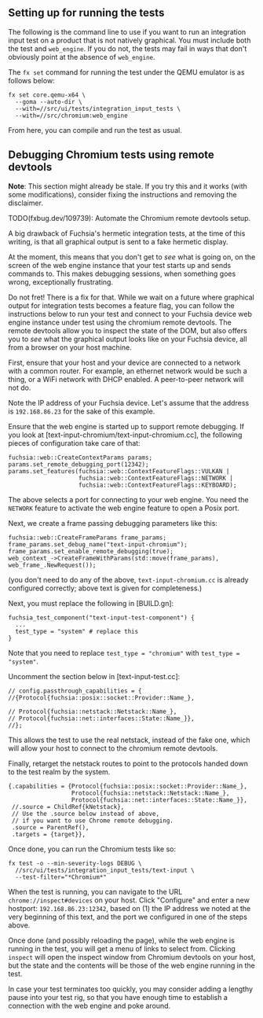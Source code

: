 ## Setting up for running the tests

The following is the command line to use if you want to run an integration
input test on a product that is not natively graphical.  You must include
both the test and `web_engine`.  If you do not, the tests may fail in ways
that don't obviously point at the absence of `web_engine`.

The `fx set` command for running the test under the QEMU emulator
is as follows below:

```
fx set core.qemu-x64 \
  --goma --auto-dir \
  --with=//src/ui/tests/integration_input_tests \
  --with=//src/chromium:web_engine
```

From here, you can compile and run the test as usual.

## Debugging Chromium tests using remote devtools

**Note**: This section might already be stale. If you try this and it works
(with some modifications), consider fixing the instructions and removing the
disclaimer.

TODO(fxbug.dev/109739): Automate the Chromium remote devtools setup.

A big drawback of Fuchsia's hermetic integration tests, at the time of this
writing, is that all graphical output is sent to a fake hermetic display.

At the moment, this means that you don't get to *see* what is going on, on the
screen of the web engine instance that your test starts up and sends commands
to. This makes debugging sessions, when something goes wrong, exceptionally
frustrating.

Do not fret! There is a fix for that.  While we wait on a future where graphical
output for integration tests becomes a feature flag, you can follow the
instructions below to run your test and connect to your Fuchsia device web
engine instance under test using the chromium remote devtools.  The remote
devtools allow you to inspect the state of the DOM, but also offers you to
*see* what the graphical output looks like on your Fuchsia device, all from
a browser on your host machine.

First, ensure that your host and your device are connected to a network with
a common router. For example, an ethernet network would be such a thing, or
a WiFi network with DHCP enabled. A peer-to-peer network will not
do.

Note the IP address of your Fuchsia device. Let's assume that the address
is `192.168.86.23` for the sake of this example.

Ensure that the web engine is started up to support remote debugging.
If you look at [text-input-chromium/text-input-chromium.cc], the following
pieces of configuration take care of that:

```
fuchsia::web::CreateContextParams params;
params.set_remote_debugging_port(12342);
params.set_features(fuchsia::web::ContextFeatureFlags::VULKAN |
                    fuchsia::web::ContextFeatureFlags::NETWORK |
                    fuchsia::web::ContextFeatureFlags::KEYBOARD);
```

The above selects a port for connecting to your web engine. You need the
`NETWORK` feature to activate the web engine feature to open a Posix port.

Next, we create a frame passing debugging parameters like this:

```
fuchsia::web::CreateFrameParams frame_params;
frame_params.set_debug_name("text-input-chromium");
frame_params.set_enable_remote_debugging(true);
web_context_->CreateFrameWithParams(std::move(frame_params), web_frame_.NewRequest());
```

(you don't need to do any of the above, `text-input-chromium.cc` is already
configured correctly; above text is given for completeness.)

Next, you must replace the following in [BUILD.gn]:

```
fuchsia_test_component("text-input-test-component") {
  ...
  test_type = "system" # replace this
}
```

Note that you need to replace `test_type = "chromium"` with `test_type =
"system"`.

Uncomment the section below in [text-input-test.cc]:

```
// config.passthrough_capabilities = {
//{Protocol{fuchsia::posix::socket::Provider::Name_},

// Protocol{fuchsia::netstack::Netstack::Name_},
// Protocol{fuchsia::net::interfaces::State::Name_}},
//};
```

This allows the test to use the real netstack, instead of the fake one, which
will allow your host to connect to the chromium remote devtools.

Finally, retarget the netstack routes to point to the protocols handed down
to the test realm by the system.

```
{.capabilities = {Protocol{fuchsia::posix::socket::Provider::Name_},
                  Protocol{fuchsia::netstack::Netstack::Name_},
                  Protocol{fuchsia::net::interfaces::State::Name_}},
 //.source = ChildRef{kNetstack},
 // Use the .source below instead of above,
 // if you want to use Chrome remote debugging.
 .source = ParentRef(),
 .targets = {target}},
```

Once done, you can run the Chromium tests like so:

```
fx test -o --min-severity-logs DEBUG \
  //src/ui/tests/integration_input_tests/text-input \
  --test-filter="*Chromium*"
```

When the test is running, you can navigate to the URL `chrome://inspect#devices`
on your host.  Click "Configure" and enter a new hostport: `192.168.86.23:12342`,
based on (1) the IP address we noted at the very beginning of this text, and the
port we configured in one of the steps above.

Once done (and possibly reloading the page), while the web engine is running
in the test, you will get a menu of links to select from. Clicking `inspect`
will open the inspect window from Chromium devtools on your host, but the
state and the contents will be those of the web engine running in the test.

In case your test terminates too quickly, you may consider adding a lengthy
pause into your test rig, so that you have enough time to establish a connection
with the web engine and poke around.
